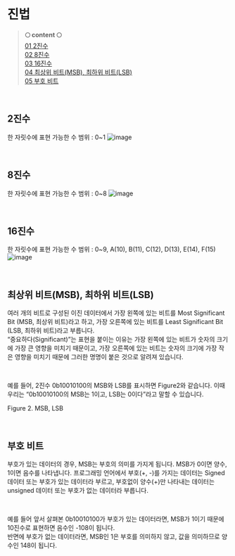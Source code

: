 # 진법
>**🌕 content 🌕** <br>
[01 2진수](#2진수) <br>
[02 8진수](#8진수) <br>
[03 16진수](#16진수) <br>
[04 최상위 비트(MSB), 최하위 비트(LSB)](#최상위-비트(MSB),-최하위-비트(LSB)) <br>
[05 부호 비트](#부호-비트) <br>

<br/>

## 2진수

한 자릿수에 표현 가능한 수 범위 : 0~1
![image](https://github.com/limhyerin/StudyNote/assets/70150896/59787f4d-6b1f-4cc9-b30f-f3ee47546fa3)

<br/>

## 8진수

한 자릿수에 표현 가능한 수 범위 : 0~8
![image](https://github.com/limhyerin/StudyNote/assets/70150896/538c008a-9a7b-4e67-ae09-9694d59755af)

<br/>

## 16진수
한 자릿수에 표현 가능한 수 범위 : 0~9, A(10), B(11), C(12), D(13), E(14), F(15)
![image](https://github.com/limhyerin/StudyNote/assets/70150896/4e8da302-8c13-412c-aece-8f87119a1b0f)

<br/>

## 최상위 비트(MSB), 최하위 비트(LSB)
여러 개의 비트로 구성된 이진 데이터에서 가장 왼쪽에 있는 비트를 Most Significant Bit (MSB, 최상위 비트)라고 하고, 가장 오른쪽에 있는 비트를 Least Significant Bit (LSB, 최하위 비트)라고 부릅니다. <br/>
“중요하다(Significant)”는 표현을 붙이는 이유는 가장 왼쪽에 있는 비트가 숫자의 크기에 가장 큰 영향을 미치기 때문이고, 가장 오른쪽에 있는 비트는 숫자의 크기에 가장 작은 영향을 미치기 때문에 그러한 명명이 붙은 것으로 알려져 있습니다.

<br/>

예를 들어, 2진수 0b10010100의 MSB와 LSB를 표시하면 Figure2와 같습니다. 이때 우리는 “0b10010100의 MSB는 1이고, LSB는 0이다”라고 말할 수 있습니다.

Figure 2. MSB, LSB

<br/>

## 부호 비트
부호가 있는 데이터의 경우, MSB는 부호의 의미를 가지게 됩니다. MSB가 0이면 양수, 1이면 음수를 나타냅니다. 프로그래밍 언어에서 부호(+, -)를 가지는 데이터는 Signed 데이터 또는 부호가 있는 데이터라 부르고, 부호없이 양수(+)만 나타내는 데이터는 unsigned 데이터 또는 부호가 없는 데이터라 부릅니다.

<br/>

예를 들어 앞서 살펴본 0b10010100가 부호가 있는 데이터라면, MSB가 1이기 때문에 10진수로 표현하면 음수인 -108이 됩니다.<br/>
반면에 부호가 없는 데이터라면, MSB인 1은 부호를 의미하지 않고, 값을 의미하므로 양수인 148이 됩니다.
